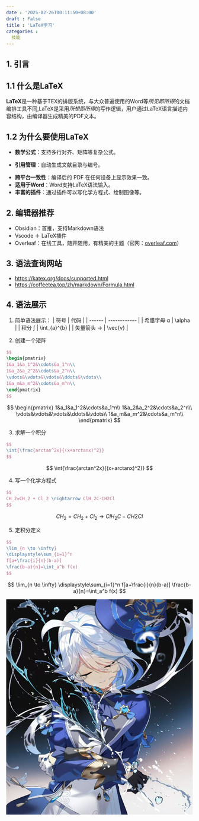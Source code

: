 ```yaml
---
date : '2025-02-26T00:11:50+08:00'
draft : False
title : 'LaTeX学习'
categories : 
  技能
---
```

## 1. 引言 ##
## 1.1 什么是LaTeX ##
  **LaTeX**‌是一种基于ΤΕΧ的排版系统，与大众普遍使用的Word等*所见即所得*的文档编排工具不同,LaTeX是采用*所想即所得*的写作逻辑，用户通过LaTeX语言描述内容结构，由编译器生成精美的PDF文本。

## 1.2 为什么要使用LaTeX
* **数学公式**：支持多行对齐、矩阵等复杂公式。
- **引用管理**：自动生成文献目录与编号。
* **跨平台一致性**：编译后的 PDF 在任何设备上显示效果一致。
* **适用于Word**：Word支持LaTeX语法输入。
* **丰富的插件**：通过插件可以写化学方程式、绘制图像等。
## 2. 编辑器推荐 ##
* Obsidian：首推，支持Markdown语法
* Vscode ＋ LaTeX插件
* Overleaf：在线工具，随开随用，有精美的主题（官网：[overleaf.com](https://www.overleaf.com/)）

## 3. 语法查询网站 ##
* https://katex.org/docs/supported.html
* https://coffeetea.top/zh/markdown/Formula.html

## 4. 语法展示 ##
1. 简单语法展示：
| 符号     | 代码           |
| ------ | ------------ |
| 希腊字母 α | \alpha       |
| 积分 ∫   | \int_{a}^{b} |
| 矢量箭头 → | \vec{v}      |

2. 创建一个矩阵
```LaTeX
$$
\begin{pmatrix}
1&a_1&a_1^2&\cdots&a_1^n\\
1&a_2&a_2^2&\cdots&a_2^n\\
\vdots&\vdots&\vdots&\ddots&\vdots\\
1&a_m&a_m^2&\cdots&a_m^n\\
\end{pmatrix}
$$
```
$$
\begin{pmatrix}
1&a_1&a_1^2&\cdots&a_1^n\\
1&a_2&a_2^2&\cdots&a_2^n\\
\vdots&\vdots&\vdots&\ddots&\vdots\\
1&a_m&a_m^2&\cdots&a_m^n\\
\end{pmatrix}
$$

3. 求解一个积分
```LaTeX
$$
\int{\frac{arctan^2x}{(x+arctanx)^2}}
$$
```
$$
\int{\frac{arctan^2x}{(x+arctanx)^2}}
$$

4. 写一个化学方程式
```LaTeX
$$
CH_2=CH_2 + Cl_2 \rightarrow ClH_2C-CH2Cl
$$
```
$$
CH_2=CH_2 + Cl_2 \rightarrow ClH_2C-CH2Cl
$$

5. 定积分定义
```LaTeX
$$
\lim_{n \to \infty}
\displaystyle\sum_{i=1}^n
f[a+\frac{i}{n}(b-a)]
\frac{b-a}{n}=\int_a^b f(x)
$$
```
$$
\lim_{n \to \infty}
\displaystyle\sum_{i=1}^n
f[a+\frac{i}{n}(b-a)]
\frac{b-a}{n}=\int_a^b f(x)
$$


![](https://raw.githubusercontent.com/Shigtora/my_blog_img/main/2.jpg)